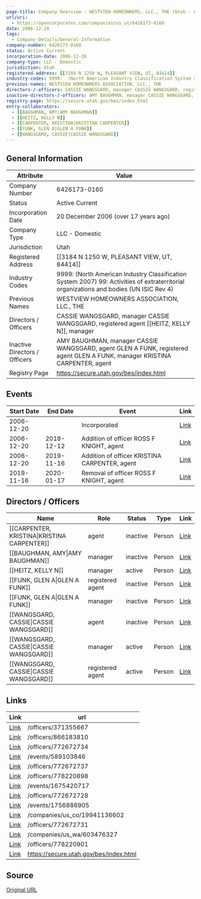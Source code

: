 ```yaml
---
page-title: Company Overview - WESTVIEW HOMEOWNERS, LLC., THE (Utah - 6426173-0160)
url/uri:
  - https://opencorporates.com/companies/us_ut/6426173-0160
date: 2006-12-20
tags:
  - Company-Details/General-Information
company-number: 6426173-0160
status: Active Current
incorporation-date: 2006-12-20
company-type: LLC - Domestic
jurisdiction: Utah
registered-address: [[3184 N 1250 W, PLEASANT VIEW, UT, 84414]]
industry-codes: 9999:  (North American Industry Classification System 2007) 99: Activities of extraterritorial organizations and bodies (UN ISIC Rev 4)
previous-names: WESTVIEW HOMEOWNERS ASSOCIATION, LLC., THE
directors-/-officers: CASSIE WANGSGARD, manager CASSIE WANGSGARD, registered agent [[HEITZ, KELLY N]], manager
inactive-directors-/-officers: AMY BAUGHMAN, manager CASSIE WANGSGARD, agent GLEN A FUNK, registered agent GLEN A FUNK, manager KRISTINA CARPENTER, agent
registry-page: https://secure.utah.gov/bes/index.html
entry-collaborators:
  - [[BAUGHMAN, AMY|AMY BAUGHMAN]]
  - [[HEITZ, KELLY N]]
  - [[CARPENTER, KRISTINA|KRISTINA CARPENTER]]
  - [[FUNK, GLEN A|GLEN A FUNK]]
  - [[WANGSGARD, CASSIE|CASSIE WANGSGARD]]
---
```


## General Information
| Attribute          | Value                                       |
|--------------------|---------------------------------------------|
| Company Number     | 6426173-0160                                |
| Status             | Active Current                              |
| Incorporation Date | 20 December 2006 (over 17 years ago)        |
| Company Type       | LLC - Domestic                              |
| Jurisdiction       | Utah                                        |
| Registered Address | [[3184 N 1250 W, PLEASANT VIEW, UT, 84414]] |
| Industry Codes     | 9999:  (North American Industry Classification System 2007) 99: Activities of extraterritorial organizations and bodies (UN ISIC Rev 4) |
| Previous Names     | WESTVIEW HOMEOWNERS ASSOCIATION, LLC., THE  |
| Directors / Officers | CASSIE WANGSGARD, manager CASSIE WANGSGARD, registered agent [[HEITZ, KELLY N]], manager |
| Inactive Directors / Officers | AMY BAUGHMAN, manager CASSIE WANGSGARD, agent GLEN A FUNK, registered agent GLEN A FUNK, manager KRISTINA CARPENTER, agent |
| Registry Page      | https://secure.utah.gov/bes/index.html      |

## Events

| Start Date | End Date   | Event                                                   | Link |
|------------|------------|-------------------------------------------------------|------|
| 2006-12-20 |            | Incorporated                                            | [Link](https://opencorporates.com/events/589103852) |
| 2006-12-20 | 2018-12-12 | Addition of officer ROSS F KNIGHT, agent                | [Link](https://opencorporates.com/events/589103846) |
| 2006-12-20 | 2019-11-16 | Addition of officer KRISTINA CARPENTER, agent           | [Link](https://opencorporates.com/events/1675420717) |
| 2019-11-16 | 2020-01-17 | Removal of officer ROSS F KNIGHT, agent                 | [Link](https://opencorporates.com/events/1756886905) |

## Directors / Officers
| Name                 | Role            | Status     | Type        | Link |
|----------------------|-----------------|------------|-------------|------|
| [[CARPENTER, KRISTINA\|KRISTINA CARPENTER]] | agent           | inactive   | Person      | [Link](https://opencorporates.com/officers/371355667) |
| [[BAUGHMAN, AMY\|AMY BAUGHMAN]] | manager         | inactive   | Person      | [Link](https://opencorporates.com/officers/772672728) |
| [[HEITZ, KELLY N]] | manager         | active     | Person      | [Link](https://opencorporates.com/officers/772672731) |
| [[FUNK, GLEN A\|GLEN A FUNK]] | registered agent | inactive   | Person      | [Link](https://opencorporates.com/officers/772672734) |
| [[FUNK, GLEN A\|GLEN A FUNK]] | manager         | inactive   | Person      | [Link](https://opencorporates.com/officers/772672737) |
| [[WANGSGARD, CASSIE\|CASSIE WANGSGARD]] | agent           | inactive   | Person      | [Link](https://opencorporates.com/officers/778220898) |
| [[WANGSGARD, CASSIE\|CASSIE WANGSGARD]] | manager         | active     | Person      | [Link](https://opencorporates.com/officers/778220901) |
| [[WANGSGARD, CASSIE\|CASSIE WANGSGARD]] | registered agent | active     | Person      | [Link](https://opencorporates.com/officers/866183810) |

## Links
| Link   | url                            
|--------|--------------------------------|
| [Link](/officers/371355667) |/officers/371355667           |
| [Link](/officers/866183810) |/officers/866183810           |
| [Link](/officers/772672734) |/officers/772672734           |
| [Link](/events/589103846) |/events/589103846             |
| [Link](/officers/772672737) |/officers/772672737           |
| [Link](/officers/778220898) |/officers/778220898           |
| [Link](/events/1675420717) |/events/1675420717            |
| [Link](/officers/772672728) |/officers/772672728           |
| [Link](/events/1756886905) |/events/1756886905            |
| [Link](/companies/us_co/19941136602) |/companies/us_co/19941136602  |
| [Link](/officers/772672731) |/officers/772672731           |
| [Link](/companies/us_wa/603476327) |/companies/us_wa/603476327    |
| [Link](/officers/778220901) |/officers/778220901           |
| [Link](https://secure.utah.gov/bes/index.html) |https://secure.utah.gov/bes/index.html|

## Source
[Original URL](https://opencorporates.com/companies/us_ut/6426173-0160)

